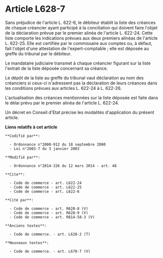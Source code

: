 # Article L628-7

Sans préjudice de l'article L. 622-6, le débiteur établit la liste des créances de chaque créancier ayant participé à la
conciliation qui doivent faire l'objet de la déclaration prévue par le premier alinéa de l'article L. 622-24. Cette liste
comporte les indications prévues aux deux premiers alinéas de l'article L. 622-25. Elle est certifiée par le commissaire aux
comptes ou, à défaut, fait l'objet d'une attestation de l'expert-comptable ; elle est déposée au greffe du tribunal par le
débiteur. 

Le mandataire judiciaire transmet à chaque créancier figurant sur la liste l'extrait de la liste déposée concernant sa
créance. 

Le dépôt de la liste au greffe du tribunal vaut déclaration au nom des créanciers si ceux-ci n'adressent pas la déclaration
de leurs créances dans les conditions prévues aux articles L. 622-24 à L. 622-26. 

L'actualisation des créances mentionnées sur la liste déposée est faite dans le délai prévu par le premier alinéa de
l'article L. 622-24. 

Un décret en Conseil d'Etat précise les modalités d'application du présent article.

**Liens relatifs à cet article**

	**Codifié par**:

	  - Ordonnance n°2000-912 du 18 septembre 2000
	  - Loi n°2003-7 du 3 janvier 2003

	**Modifié par**:

	  - Ordonnance n°2014-326 du 12 mars 2014 - art. 48

	**Cite**:

	  - Code de commerce - art. L622-24
	  - Code de commerce - art. L622-25
	  - Code de commerce - art. L622-6

	**Cité par**:

	  - Code de commerce - art. R628-8 (V)
	  - Code de commerce - art. R628-9 (V)
	  - Code de commerce - art. R814-58-3 (V)

	**Anciens textes**:

	  - Code de commerce. - art. L628-2 (T)

	**Nouveaux textes**:

	  - Code de commerce. - art. L670-7 (V)
